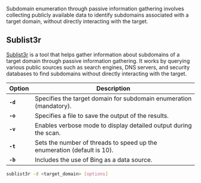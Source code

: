 Subdomain enumeration through passive information gathering involves collecting publicly available data to identify subdomains associated with a target domain, without directly interacting with the target. 

## Sublist3r
[Sublist3r](https://github.com/aboul3la/Sublist3r) is a  tool that helps gather information about subdomains of a target domain through passive information gathering. It works by querying various public sources such as search engines, DNS servers, and security databases to find subdomains without directly interacting with the target.

| Option | Description |
|--------|-------------|
| **`-d`** | Specifies the target domain for subdomain enumeration (mandatory). |
| **`-o`** | Specifies a file to save the output of the results. |
| **`-v`** | Enables verbose mode to display detailed output during the scan. |
| **`-t`** | Sets the number of threads to speed up the enumeration (default is 10). |
| **`-b`** | Includes the use of Bing as a data source. |
```bash
sublist3r -d <target_domain> [options]
```
